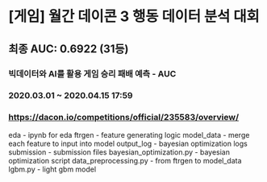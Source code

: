 # [게임] 월간 데이콘 3 행동 데이터 분석 대회
## 최종 AUC: 0.6922 (31등)

### 빅데이터와 AI를 활용 게임 승리 패배 예측 - AUC
### 2020.03.01 ~ 2020.04.15 17:59
### https://dacon.io/competitions/official/235583/overview/

eda	- ipynb for eda
ftrgen - feature generating logic
model_data - merge each feature to input into model
output_log - bayesian optimization logs
submission - submission files
bayesian_optimization.py - bayesian optimization script
data_preprocessing.py	- from ftrgen to model_data
lgbm.py - light gbm model
